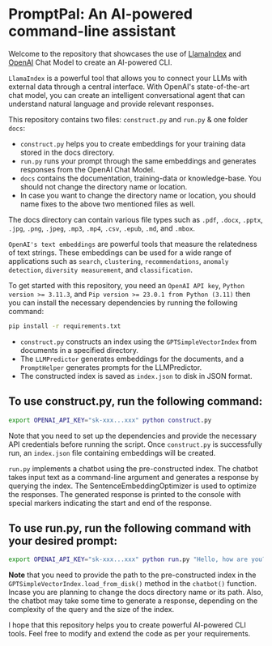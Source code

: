 # PromptPal: An AI-powered command-line assistant

Welcome to the repository that showcases the use of [LlamaIndex](https://gpt-index.readthedocs.io/en/latest/index.html) and [OpenAI](https://platform.openai.com/docs/introduction) Chat Model to create an AI-powered CLI.

`LlamaIndex` is a powerful tool that allows you to connect your LLMs with external data through a central interface. With OpenAI's state-of-the-art chat model, you can create an intelligent conversational agent that can understand natural language and provide relevant responses.

This repository contains two files: `construct.py` and `run.py` & one folder `docs`:
- `construct.py` helps you to create embeddings for your training data stored in the docs directory.
- `run.py` runs your prompt through the same embeddings and generates responses from the OpenAI Chat Model.
- `docs` contains the documentation, training-data or knowledge-base. You should not change the directory name or location.
- In case you want to change the directory name or location, you should name fixes to the above two mentioned files as well.

The docs directory can contain various file types such as `.pdf`, `.docx`, `.pptx`, `.jpg`, `.png`, `.jpeg`, `.mp3`, `.mp4`, `.csv`, `.epub`, `.md`, and `.mbox`.

`OpenAI's text embeddings` are powerful tools that measure the relatedness of text strings. These embeddings can be used for a wide range of applications such as `search`, `clustering`, `recommendations`, `anomaly detection`, `diversity measurement`, and `classification`.

To get started with this repository, you need an `OpenAI API key`, `Python version >= 3.11.3`, and `Pip version >= 23.0.1 from Python (3.11)` then you can install the necessary dependencies by running the following command:

```bash
pip install -r requirements.txt
```

- `construct.py` constructs an index using the `GPTSimpleVectorIndex` from documents in a specified directory.
- The `LLMPredictor` generates embeddings for the documents, and a `PromptHelper` generates prompts for the LLMPredictor.
- The constructed index is saved as `index.json` to disk in JSON format.

## To use construct.py, run the following command:

```bash
export OPENAI_API_KEY="sk-xxx...xxx" python construct.py
```

Note that you need to set up the dependencies and provide the necessary API credentials before running the script. Once `construct.py` is successfully run, an `index.json` file containing embeddings will be created.

`run.py` implements a chatbot using the pre-constructed index. The chatbot takes input text as a command-line argument and generates a response by querying the index. The SentenceEmbeddingOptimizer is used to optimize the responses. The generated response is printed to the console with special markers indicating the start and end of the response.

## To use run.py, run the following command with your desired prompt:

```bash
export OPENAI_API_KEY="sk-xxx...xxx" python run.py "Hello, how are you?"
```

**Note** that you need to provide the path to the pre-constructed index in the `GPTSimpleVectorIndex.load_from_disk()` method in the `chatbot()` function. Incase you are planning to change the docs directory name or its path. Also, the chatbot may take some time to generate a response, depending on the complexity of the query and the size of the index.

I hope that this repository helps you to create powerful AI-powered CLI tools. Feel free to modify and extend the code as per your requirements.
